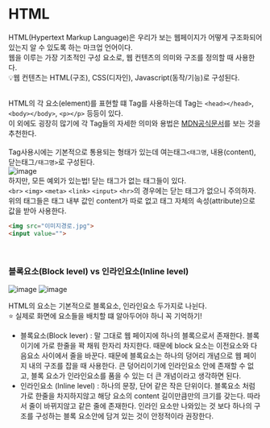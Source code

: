 # HTML
HTML(Hypertext Markup Language)은 우리가 보는 웹페이지가 어떻게 구조화되어 있는지 알 수 있도록 하는 마크업 언어이다. <br>
웹을 이루는 가장 기초적인 구성 요소로, 웹 컨텐츠의 의미와 구조를 정의할 때 사용한다. <br>
💡웹 컨텐츠는 HTML(구조), CSS(디자인), Javascript(동작/기능)로 구성된다. <br><br>

HTML의 각 요소(element)를 표현할 떄 Tag를 사용하는데 Tag는 `<head></head>`, `<body></body>`, `<p></p>` 등등이 있다.<br> 
이 외에도 굉장히 많기에 각 Tag들의 자세한 의미와 용법은 [MDN공식문서](https://developer.mozilla.org/ko/docs/Web/HTML/Element)를 보는 것을 추천한다. <br> <br> 
Tag사용시에는 기본적으로 통용되는 형태가 있는데 여는태그`<태그명`, 내용(content), 닫는태그`/태그명>`로 구성된다. <br>
![image](https://github.com/oching-choi/study-book/assets/102008712/0539fb73-9710-4853-8971-e9cd528a9eeb)<br>
하지만, 모든 예외가 있는법! 닫는 태그가 없는 태그들이 있다. <br> 
`<br>` `<img>` `<meta>` `<link>` `<input>` `<hr>`의 경우에는 닫는 태그가 없으니 주의하자. <br>
 위의 태그들은 태그 내부 값인 content가 따로 없고 태그 자체의 속성(attribute)으로 값을 받아 사용한다. 
```html
<img src="이미지경로.jpg">
<input value="">
```
<br>

### 블록요소(Block level) vs 인라인요소(Inline level)
![image](https://github.com/oching-choi/study-book/assets/102008712/45ce2118-60bc-4c59-87d5-81f39d9ee7f5)
![image](https://github.com/oching-choi/study-book/assets/102008712/2a8b7091-1f40-4d75-af05-30b3a0fe02d1)

HTML의 요소는 기본적으로 블록요소, 인라인요소 두가지로 나뉜다. <br>
⭐️ 실제로 화면에 요소들을 배치할 떄 알아두어야 하니 꼭 기억하기!
- 블록요소(Block lever) : 말 그대로 웹 페이지에 하나의 블록으로서 존재한다. 블록이기에 가로 한줄을 꽉 채워 한자리 차지한다. 때문에 block 요소는 이전요소와 다음요소 사이에서 줄을 바꾼다. 때문에 블록요소는 하나의 덩어리 개념으로 웹 페이지 내의 구조를 잡을 때 사용한다. 큰 덩어리이기에 인라인요소 안에 존재할 수 없고, 블록 요소가 인라인요소를 품을 수 있는 더 큰 개념이라고 생각하면 된다.
- 인라인요소 (Inline level) : 하나의 문장, 단어 같은 작은 단위이다. 블록요소 처럼 가로 한줄을 차지하지않고 해당 요소의 content 길이만큼만의 크기를 갖는다. 따라서 줄이 바뀌지않고 같은 줄에 존재한다. 인라인 요소만 나와있는 것 보다 하나의 구조를 구성하는 블록 요소안에 담겨 있는 것이 안정적이라 권장한다. <br>

 
